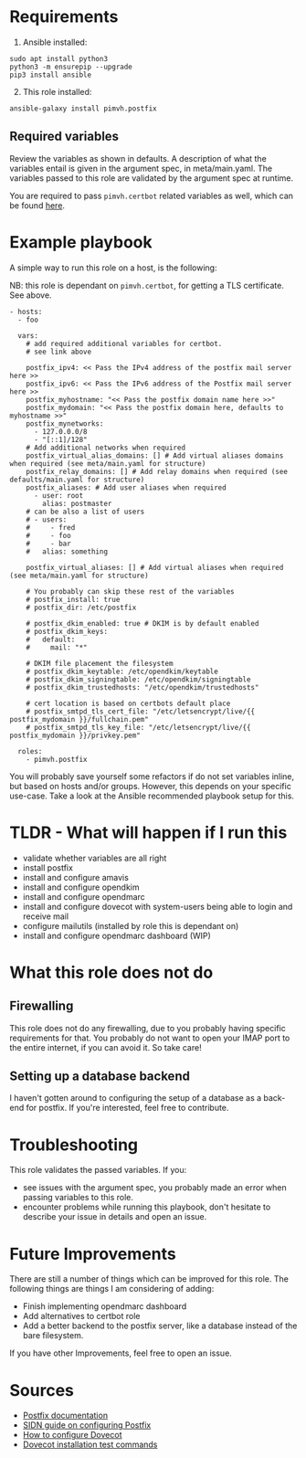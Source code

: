 # Requirements

1. Ansible installed:

```
sudo apt install python3
python3 -m ensurepip --upgrade
pip3 install ansible
```

2. This role installed:

```
ansible-galaxy install pimvh.postfix
```

## Required variables

Review the variables as shown in defaults. A description of what the variables entail is given in the argument spec, in meta/main.yaml. The variables passed to this role are validated by the argument spec at runtime.

You are required to pass `pimvh.certbot` related variables as well, which can be found [here](https://github.com/pimvh/certbot).

# Example playbook

A simple way to run this role on a host, is the following:

NB: this role is dependant on `pimvh.certbot`, for getting a TLS certificate. See above.

```
- hosts:
  - foo

  vars:
    # add required additional variables for certbot.
    # see link above

    postfix_ipv4: << Pass the IPv4 address of the postfix mail server here >>
    postfix_ipv6: << Pass the IPv6 address of the Postfix mail server here >>
    postfix_myhostname: "<< Pass the postfix domain name here >>"
    postfix_mydomain: "<< Pass the postfix domain here, defaults to myhostname >>"
    postfix_mynetworks:
      - 127.0.0.0/8
      - "[::1]/128"
    # Add additional networks when required
    postfix_virtual_alias_domains: [] # Add virtual aliases domains when required (see meta/main.yaml for structure)
    postfix_relay_domains: [] # Add relay domains when required (see defaults/main.yaml for structure)
    postfix_aliases: # Add user aliases when required
      - user: root
        alias: postmaster
    # can be also a list of users
    # - users:
    #     - fred
    #     - foo
    #     - bar
    #   alias: something

    postfix_virtual_aliases: [] # Add virtual aliases when required (see meta/main.yaml for structure)

    # You probably can skip these rest of the variables
    # postfix_install: true
    # postfix_dir: /etc/postfix

    # postfix_dkim_enabled: true # DKIM is by default enabled
    # postfix_dkim_keys:
    #   default:
    #     mail: "*"

    # DKIM file placement the filesystem
    # postfix_dkim_keytable: /etc/opendkim/keytable
    # postfix_dkim_signingtable: /etc/opendkim/signingtable
    # postfix_dkim_trustedhosts: "/etc/opendkim/trustedhosts"

    # cert location is based on certbots default place
    # postfix_smtpd_tls_cert_file: "/etc/letsencrypt/live/{{ postfix_mydomain }}/fullchain.pem"
    # postfix_smtpd_tls_key_file: "/etc/letsencrypt/live/{{ postfix_mydomain }}/privkey.pem"

  roles:
    - pimvh.postfix

```

You will probably save yourself some refactors if do not set variables inline, but based on hosts and/or groups. However, this depends on your specific use-case. Take a look at the Ansible recommended playbook setup for this.

# TLDR - What will happen if I run this

- validate whether variables are all right
- install postfix
- install and configure amavis
- install and configure opendkim
- install and configure opendmarc
- install and configure dovecot with system-users being able to login and receive mail
- configure mailutils (installed by role this is dependant on)
- install and configure opendmarc dashboard (WIP)

# What this role does not do

## Firewalling

This role does not do any firewalling, due to you probably having specific requirements for that. You probably do not want to open your IMAP port to the entire internet, if you can avoid it. So take care!

## Setting up a database backend

I haven't gotten around to configuring the setup of a database as a back-end for postfix. If you're interested, feel free to contribute.

# Troubleshooting

This role validates the passed variables. If you:

- see issues with the argument spec, you probably made an error when passing variables to this role.
- encounter problems while running this playbook, don't hesitate to describe your issue in details and open an issue.

# Future Improvements

There are still a number of things which can be improved for this role. The following things are things I am considering of adding:

- Finish implementing opendmarc dashboard
- Add alternatives to certbot role
- Add a better backend to the postfix server, like a database instead of the bare filesystem.

If you have other Improvements, feel free to open an issue.

# Sources

- [Postfix documentation](https://www.postfix.org/documentation.html)
- [SIDN guide on configuring Postfix](https://www.sidn.nl/en/news-and-blogs/hands-on-implementing-spf-dkim-and-dmarc-in-postfix)
- [How to configure Dovecot](https://www.linuxbabe.com/mail-server/install-dovecot-imap-server-debian)
- [Dovecot installation test commands](https://wiki2.dovecot.org/TestInstallation)
